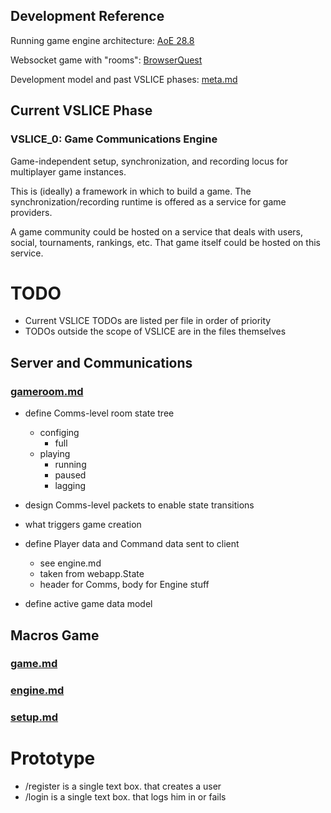 ## Development Reference

Running game engine architecture: [AoE 28.8](http://www.gamasutra.com/view/feature/3094/1500_archers_on_a_288_network_.php)

Websocket game with "rooms": [BrowserQuest](https://github.com/mozilla/BrowserQuest)

Development model and past VSLICE phases: [meta.md](meta.md)

## Current VSLICE Phase

### VSLICE_0: Game Communications Engine

Game-independent setup, synchronization, and recording locus for multiplayer game instances.

This is (ideally) a framework in which to build a game.
The synchronization/recording runtime is offered as a service for game providers.

A game community could be hosted on a service that deals with users, social, tournaments, rankings, etc.
That game itself could be hosted on this service.

# TODO

- Current VSLICE TODOs are listed per file in order of priority
- TODOs outside the scope of VSLICE are in the files themselves

## Server and Communications

### [gameroom.md](gameroom.md)

- define Comms-level room state tree
    - configing
        - full
    - playing
        - running
        - paused
        - lagging

- design Comms-level packets to enable state transitions

- what triggers game creation

- define Player data and Command data sent to client
    - see engine.md
    - taken from webapp.State
    - header for Comms, body for Engine stuff

- define active game data model

## Macros Game

### [game.md](game.md)
### [engine.md](engine.md)
### [setup.md](setup.md)

# Prototype

- /register is a single text box.  that creates a user
- /login is a single text box.  that logs him in or fails
